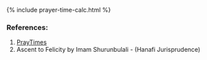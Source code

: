 {% include prayer-time-calc.html %}

### References:
1. [PrayTimes](http://praytimes.org/)
2. Ascent to Felicity by Imam Shurunbulali - (Hanafi Jurisprudence)
